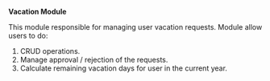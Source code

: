 **Vacation Module**

This module responsible for managing user vacation requests. 
Module allow users to do:
1. CRUD operations.
2. Manage approval / rejection of the requests.
3. Calculate remaining vacation days for user in the current year.
